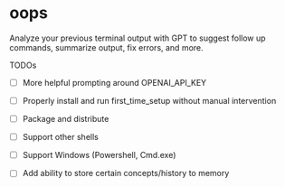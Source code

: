 # oops
Analyze your previous terminal output with GPT to suggest follow up commands, summarize output, fix errors, and more.

TODOs
- [ ] More helpful prompting around OPENAI_API_KEY
- [ ] Properly install and run first_time_setup without manual intervention
- [ ] Package and distribute

- [ ] Support other shells
- [ ] Support Windows (Powershell, Cmd.exe)
- [ ] Add ability to store certain concepts/history to memory
